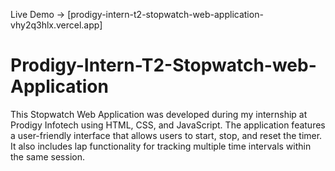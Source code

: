 Live Demo -> [prodigy-intern-t2-stopwatch-web-application-vhy2q3hlx.vercel.app]
# Prodigy-Intern-T2-Stopwatch-web-Application
This Stopwatch Web Application was developed during my internship at Prodigy Infotech using HTML, CSS, and JavaScript. The application features a user-friendly interface that allows users to start, stop, and reset the timer. It also includes lap functionality for tracking multiple time intervals within the same session.
